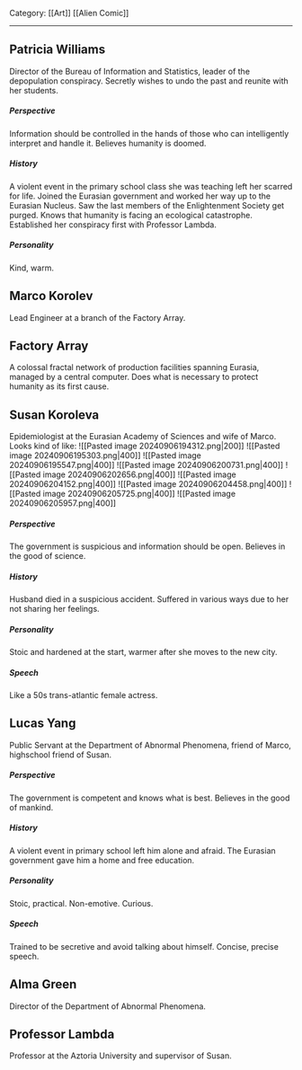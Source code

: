 Category: [[Art]] [[Alien Comic]]
___
## Patricia Williams
Director of the Bureau of Information and Statistics, leader of the depopulation conspiracy. Secretly wishes to undo the past and reunite with her students. 
##### Perspective
Information should be controlled in the hands of those who can intelligently interpret and handle it. Believes humanity is doomed.  
##### History
A violent event in the primary school class she was teaching left her scarred for life. Joined the Eurasian government and worked her way up to the Eurasian Nucleus. Saw the last members of the Enlightenment Society get purged. Knows that humanity is facing an ecological catastrophe. Established her conspiracy first with Professor Lambda. 
##### Personality
Kind, warm. 
## Marco Korolev
Lead Engineer at a branch of the Factory Array. 
## Factory Array
A colossal fractal network of production facilities spanning Eurasia, managed by a central computer. Does what is necessary to protect humanity as its first cause. 
## Susan Koroleva
Epidemiologist at the Eurasian Academy of Sciences and wife of Marco. Looks kind of like: 
![[Pasted image 20240906194312.png|200]]
![[Pasted image 20240906195303.png|400]]
![[Pasted image 20240906195547.png|400]]
![[Pasted image 20240906200731.png|400]]
![[Pasted image 20240906202656.png|400]]
![[Pasted image 20240906204152.png|400]]
![[Pasted image 20240906204458.png|400]]
![[Pasted image 20240906205725.png|400]]
![[Pasted image 20240906205957.png|400]]
##### Perspective
The government is suspicious and information should be open. Believes in the good of science. 
##### History
Husband died in a suspicious accident. Suffered in various ways due to her not sharing her feelings. 
##### Personality
Stoic and hardened at the start, warmer after she moves to the new city.
##### Speech
Like a 50s trans-atlantic female actress. 
## Lucas Yang
Public Servant at the Department of Abnormal Phenomena, friend of Marco, highschool friend of Susan. 
##### Perspective
The government is competent and knows what is best. Believes in the good of mankind. 
##### History
A violent event in primary school left him alone and afraid. The Eurasian government gave him a home and free education. 
##### Personality
Stoic, practical. Non-emotive. Curious. 
##### Speech
Trained to be secretive and avoid talking about himself. Concise, precise speech.
## Alma Green
Director of the Department of Abnormal Phenomena. 
## Professor Lambda
Professor at the Aztoria University and supervisor of Susan. 
